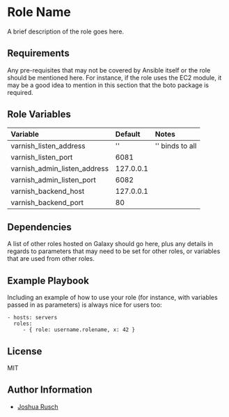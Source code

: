Role Name
=========

A brief description of the role goes here.

Requirements
------------

Any pre-requisites that may not be covered by Ansible itself or the role should be mentioned here. For instance, if the role uses the EC2 module, it may be a good idea to mention in this section that the boto package is required.

Role Variables
--------------

| Variable                              | Default                       | Notes				|
| :---                                  | :---                          | :---				|
| varnish_listen_address		| ''				| '' binds to all		|
| varnish_listen_port			| 6081				|    	      			|
| varnish_admin_listen_address		| 127.0.0.1			|				|
| varnish_admin_listen_port		| 6082				|				|
| varnish_backend_host			| 127.0.0.1			|				|
| varnish_backend_port			| 80				|				|

Dependencies
------------

A list of other roles hosted on Galaxy should go here, plus any details in regards to parameters that may need to be set for other roles, or variables that are used from other roles.

Example Playbook
----------------

Including an example of how to use your role (for instance, with variables passed in as parameters) is always nice for users too:

    - hosts: servers
      roles:
         - { role: username.rolename, x: 42 }

License
-------

MIT

Author Information
------------------

* [Joshua Rusch](https://correct.horse/)
